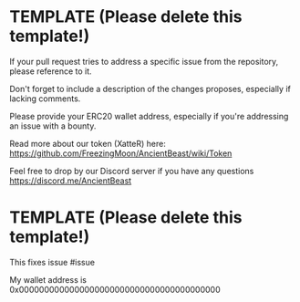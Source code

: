 TEMPLATE (Please delete this template!)
===
If your pull request tries to address a specific issue from the repository, please reference to it.

Don't forget to include a description of the changes proposes, especially if lacking comments.

Please provide your ERC20 wallet address, especially if you're addressing an issue with a bounty.

Read more about our token (XatteR) here: https://github.com/FreezingMoon/AncientBeast/wiki/Token

Feel free to drop by our Discord server if you have any questions https://discord.me/AncientBeast

TEMPLATE (Please delete this template!)
===

This fixes issue #issue

My wallet address is 0x0000000000000000000000000000000000000000